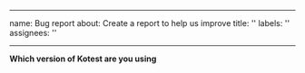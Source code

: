 ***

name: Bug report
about: Create a report to help us improve
title: ''
labels: ''
assignees: ''

***

**Which version of Kotest are you using**
